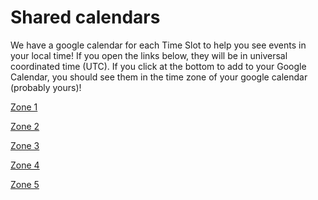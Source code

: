 # Shared calendars

We have a google calendar for each Time Slot to help you see events in your local time! If you open the links below, they will be in
universal coordinated time (UTC). If you click at the bottom to add to your Google Calendar, you should see them in the time zone of your google 
calendar (probably yours)!

[Zone 1](https://calendar.google.com/calendar/u/0/embed?src=c_20m8o03v9gf56avpkphsd3i9bk@group.calendar.google.com)

[Zone 2](https://calendar.google.com/calendar/embed?src=c_8cb1f0fed705b06a794c89da599728c5c6df7063f8b9a9e18fb110ffa5868809%40group.calendar.google.com&ctz=UTC)

[Zone 3](https://calendar.google.com/calendar/embed?src=c_r387vvjd66sg2o96cracfv5ioc%40group.calendar.google.com)

[Zone 4](https://calendar.google.com/calendar/embed?src=c_ghv53rt8temq4gco5h0anp3ou4%40group.calendar.google.com)

[Zone 5](https://calendar.google.com/calendar/u/0/embed?src=c_d761087e12135d5ced4d37a6d694a53dc3c0ba6888c494f12896b88fbc7877ba@group.calendar.google.com&ctz=UTC)
